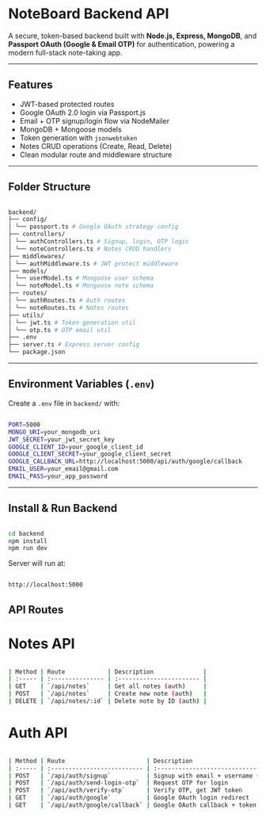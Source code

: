 # NoteBoard Backend API

A secure, token-based backend built with **Node.js, Express, MongoDB**, and **Passport OAuth (Google & Email OTP)** for authentication, powering a modern full-stack note-taking app.

---

## Features

- JWT-based protected routes
- Google OAuth 2.0 login via Passport.js
- Email + OTP signup/login flow via NodeMailer
- MongoDB + Mongoose models
- Token generation with `jsonwebtoken`
- Notes CRUD operations (Create, Read, Delete)
- Clean modular route and middleware structure

---

## Folder Structure
```bash

backend/
├── config/
│ └── passport.ts # Google OAuth strategy config
├── controllers/
│ └── authControllers.ts # Signup, login, OTP logic
│ └── noteControllers.ts # Notes CRUD handlers
├── middlewares/
│ └── authMiddleware.ts # JWT protect middleware
├── models/
│ └── userModel.ts # Mongoose user schema
│ └── noteModel.ts # Mongoose note schema
├── routes/
│ └── authRoutes.ts # Auth routes
│ └── noteRoutes.ts # Notes routes
├── utils/
│ └── jwt.ts # Token generation util
│ └── otp.ts # OTP email util
├── .env
├── server.ts # Express server config
└── package.json

```
---

## Environment Variables (`.env`)

Create a `.env` file in `backend/` with:

```bash

PORT=5000
MONGO_URI=your_mongodb_uri
JWT_SECRET=your_jwt_secret_key
GOOGLE_CLIENT_ID=your_google_client_id
GOOGLE_CLIENT_SECRET=your_google_client_secret
GOOGLE_CALLBACK_URL=http://localhost:5000/api/auth/google/callback
EMAIL_USER=your_email@gmail.com
EMAIL_PASS=your_app_password

```

---

## Install & Run Backend

```bash

cd backend
npm install
npm run dev

```

Server will run at:

```bash

http://localhost:5000

```

## API Routes

# Notes API

```bash 

| Method | Route            | Description              |
| :----- | :--------------- | :----------------------- |
| GET    | `/api/notes`     | Get all notes (auth)     |
| POST   | `/api/notes`     | Create new note (auth)   |
| DELETE | `/api/notes/:id` | Delete note by ID (auth) |

```

# Auth API

```bash 

| Method | Route                       | Description                        |
| :----- | :-------------------------- | :--------------------------------- |
| POST   | `/api/auth/signup`          | Signup with email + username (OTP) |
| POST   | `/api/auth/send-login-otp`  | Request OTP for login              |
| POST   | `/api/auth/verify-otp`      | Verify OTP, get JWT token          |
| GET    | `/api/auth/google`          | Google OAuth login redirect        |
| GET    | `/api/auth/google/callback` | Google OAuth callback + token      |

```